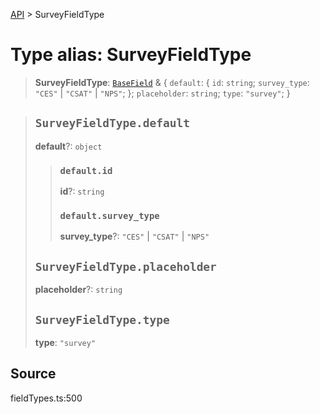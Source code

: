 [API](../index.md) > SurveyFieldType

# Type alias: SurveyFieldType

> **SurveyFieldType**: [`BaseField`](type-alias.BaseField.md) & \{
  `default`: \{
    `id`: `string`;
    `survey_type`: `"CES"` \| `"CSAT"` \| `"NPS"`;
  };
  `placeholder`: `string`;
  `type`: `"survey"`;
 }

> ## `SurveyFieldType.default`
>
> **default**?: `object`
>
> > ### `default.id`
> >
> > **id**?: `string`
> >
> > ### `default.survey_type`
> >
> > **survey\_type**?: `"CES"` \| `"CSAT"` \| `"NPS"`
> >
> >
>
> ## `SurveyFieldType.placeholder`
>
> **placeholder**?: `string`
>
> ## `SurveyFieldType.type`
>
> **type**: `"survey"`
>
>

## Source

fieldTypes.ts:500
